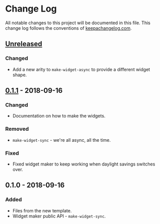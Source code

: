 # Change Log
All notable changes to this project will be documented in this file. This change log follows the conventions of [keepachangelog.com](http://keepachangelog.com/).

## [Unreleased]
### Changed
- Add a new arity to `make-widget-async` to provide a different widget shape.

## [0.1.1] - 2018-09-16
### Changed
- Documentation on how to make the widgets.

### Removed
- `make-widget-sync` - we're all async, all the time.

### Fixed
- Fixed widget maker to keep working when daylight savings switches over.

## 0.1.0 - 2018-09-16
### Added
- Files from the new template.
- Widget maker public API - `make-widget-sync`.

[Unreleased]: https://github.com/your-name/hackerrank-functional-programming/compare/0.1.1...HEAD
[0.1.1]: https://github.com/your-name/hackerrank-functional-programming/compare/0.1.0...0.1.1
